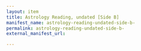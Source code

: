 ```yaml
---
layout: item
title: Astrology Reading, undated [Side B]
manifest_name: astrology-reading-undated-side-b-
permalink: astrology-reading-undated-side-b-
external_manifest_url: 

---
```

<!-- Add an essay or interpretive material below this line,
using HTML or markdown.  Do not modify this file above this line -->
